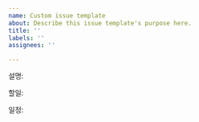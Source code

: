 ```yaml
---
name: Custom issue template
about: Describe this issue template's purpose here.
title: ''
labels: ''
assignees: ''

---
```


설명:

할일:

일정:
